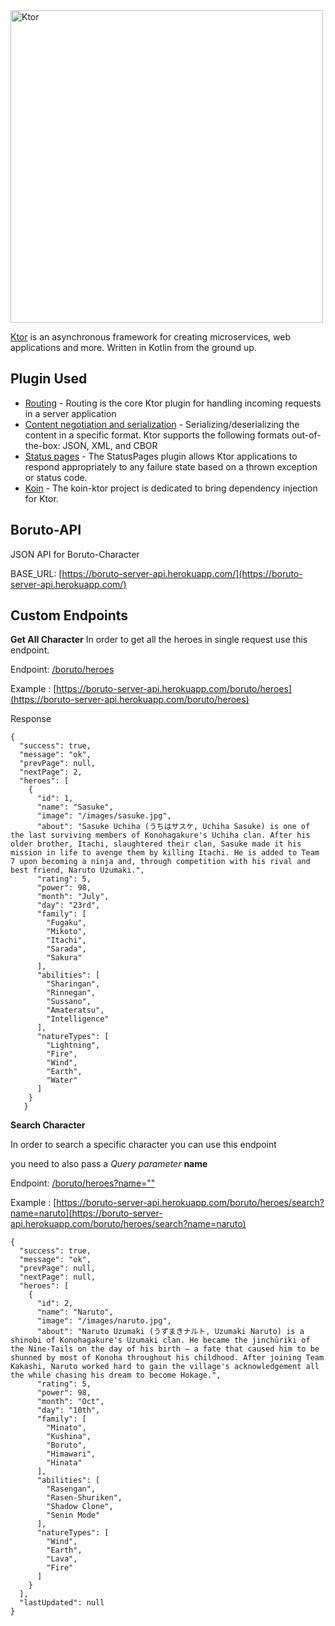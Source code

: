 <img src="https://repository-images.githubusercontent.com/40136600/f3f5fd00-c59e-11e9-8284-cb297d193133" alt="Ktor" width="500" style="max-width:100%;">


[Ktor](https://ktor.io/) is an asynchronous framework for creating microservices, web applications and more. Written in Kotlin from the ground up.

## Plugin Used
- [Routing](https://ktor.io/docs/routing-in-ktor.html) - Routing is the core Ktor plugin for handling incoming requests in a server application
- [Content negotiation and serialization](https://ktor.io/docs/serialization.html) - Serializing/deserializing the content in a specific format. Ktor supports the following formats out-of-the-box: JSON, XML, and CBOR
- [Status pages](https://ktor.io/docs/status-pages.html) - The StatusPages plugin allows Ktor applications to respond appropriately to any failure state based on a thrown exception or status code.
- [Koin](https://insert-koin.io/docs/reference/koin-ktor/ktor/) - The koin-ktor project is dedicated to bring dependency injection for Ktor.
## Boruto-API
JSON API for Boruto-Character 

BASE_URL: [https://boruto-server-api.herokuapp.com/](https://boruto-server-api.herokuapp.com/)


## Custom Endpoints

**Get All Character**
In order to get all the heroes in single request use this endpoint.


Endpoint: [/boruto/heroes](/boruto/heroes)

Example : [https://boruto-server-api.herokuapp.com/boruto/heroes](https://boruto-server-api.herokuapp.com/boruto/heroes)

Response
```jsonc
{
  "success": true,
  "message": "ok",
  "prevPage": null,
  "nextPage": 2,
  "heroes": [
    {
      "id": 1,
      "name": "Sasuke",
      "image": "/images/sasuke.jpg",
      "about": "Sasuke Uchiha (うちはサスケ, Uchiha Sasuke) is one of the last surviving members of Konohagakure's Uchiha clan. After his older brother, Itachi, slaughtered their clan, Sasuke made it his mission in life to avenge them by killing Itachi. He is added to Team 7 upon becoming a ninja and, through competition with his rival and best friend, Naruto Uzumaki.",
      "rating": 5,
      "power": 98,
      "month": "July",
      "day": "23rd",
      "family": [
        "Fugaku",
        "Mikoto",
        "Itachi",
        "Sarada",
        "Sakura"
      ],
      "abilities": [
        "Sharingan",
        "Rinnegan",
        "Sussano",
        "Amateratsu",
        "Intelligence"
      ],
      "natureTypes": [
        "Lightning",
        "Fire",
        "Wind",
        "Earth",
        "Water"
      ]
    }
   }
```

**Search Character**

In order to search a specific character you can use this endpoint

you need to also pass a *Query parameter* **name**

Endpoint: [/boruto/heroes?name=""](https://boruto-server-api.herokuapp.com/boruto/heroes/search?name=ki)

Example : [https://boruto-server-api.herokuapp.com/boruto/heroes/search?name=naruto](https://boruto-server-api.herokuapp.com/boruto/heroes/search?name=naruto)

```jsonc
{
  "success": true,
  "message": "ok",
  "prevPage": null,
  "nextPage": null,
  "heroes": [
    {
      "id": 2,
      "name": "Naruto",
      "image": "/images/naruto.jpg",
      "about": "Naruto Uzumaki (うずまきナルト, Uzumaki Naruto) is a shinobi of Konohagakure's Uzumaki clan. He became the jinchūriki of the Nine-Tails on the day of his birth — a fate that caused him to be shunned by most of Konoha throughout his childhood. After joining Team Kakashi, Naruto worked hard to gain the village's acknowledgement all the while chasing his dream to become Hokage.",
      "rating": 5,
      "power": 98,
      "month": "Oct",
      "day": "10th",
      "family": [
        "Minato",
        "Kushina",
        "Boruto",
        "Himawari",
        "Hinata"
      ],
      "abilities": [
        "Rasengan",
        "Rasen-Shuriken",
        "Shadow Clone",
        "Senin Mode"
      ],
      "natureTypes": [
        "Wind",
        "Earth",
        "Lava",
        "Fire"
      ]
    }
  ],
  "lastUpdated": null
}
```


